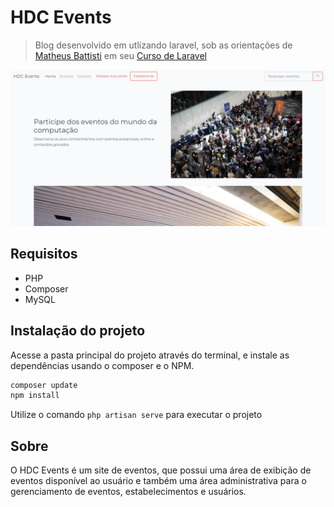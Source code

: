 # HDC Events
> Blog desenvolvido em utlizando laravel, sob as orientações de [Matheus Battisti](https://www.youtube.com/channel/UCDoFiMhpOnLFq1uG4RL4xags) em seu [Curso de Laravel](https://www.youtube.com/playlist?list=PLnDvRpP8BnewYKI1n2chQrrR4EYiJKbUG)

![Página inicial do site](./public/img/index.png)

## Requisitos
- PHP
- Composer
- MySQL

## Instalação do projeto
Acesse a pasta principal do projeto através do terminal, e instale as dependências usando o composer e o NPM.

```sh
composer update
npm install
```

Utilize o comando `php artisan serve` para executar o projeto

## Sobre
O HDC Events é um site de eventos, que possui uma área de exibição de eventos disponível ao usuário e também uma área administrativa para o gerenciamento de eventos, estabelecimentos e usuários.